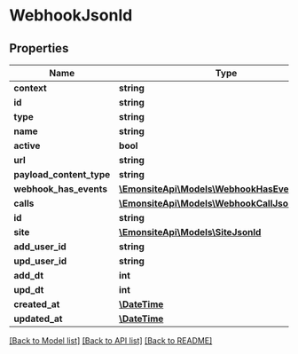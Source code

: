 # WebhookJsonld

## Properties
Name | Type | Description | Notes
------------ | ------------- | ------------- | -------------
**context** | **string** |  | [optional] 
**id** | **string** |  | [optional] 
**type** | **string** |  | [optional] 
**name** | **string** |  | [optional] 
**active** | **bool** |  | [optional] 
**url** | **string** |  | [optional] 
**payload_content_type** | **string** |  | [optional] 
**webhook_has_events** | [**\EmonsiteApi\Models\WebhookHasEventJsonld[]**](WebhookHasEventJsonld.md) |  | [optional] 
**calls** | [**\EmonsiteApi\Models\WebhookCallJsonld[]**](WebhookCallJsonld.md) |  | [optional] 
**id** | **string** |  | [optional] 
**site** | [**\EmonsiteApi\Models\SiteJsonld**](SiteJsonld.md) |  | [optional] 
**add_user_id** | **string** |  | [optional] 
**upd_user_id** | **string** |  | [optional] 
**add_dt** | **int** |  | [optional] 
**upd_dt** | **int** |  | [optional] 
**created_at** | [**\DateTime**](\DateTime.md) |  | [optional] 
**updated_at** | [**\DateTime**](\DateTime.md) |  | [optional] 

[[Back to Model list]](../../README.md#documentation-for-models) [[Back to API list]](../../README.md#documentation-for-api-endpoints) [[Back to README]](../../README.md)

